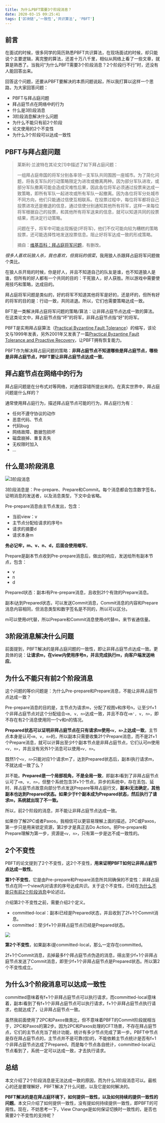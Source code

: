 ```yaml
---
title: 为什么PBFT需要3个阶段消息？
date: 2020-03-15 09:25:41
tags: ['区块链','一致性','共识算法', 'PBFT']
---
```



## 前言

在面试的时候，很多同学的简历熟悉PBFT共识算法，在现场面试的时候，却只能说个主要逻辑，离完整的算法，还差十万八千里，相似从网络上看了一些文章，就算是熟悉了。当我问“为什么PBFT需要3个阶段消息？2个阶段行不行”时，还没有人能回答出来。

回答这个问题，还要从PBFT要解决的本质问题说起，所以我打算以这样一个思路，为大家回答问题：
- PBFT与拜占庭问题
- 拜占庭节点在网络中的行为
- 什么是3阶段消息
- 3阶段消息解决什么问题
- 为什么不能只有前2个阶段
- 论文使用的2个不变性
- 为什么3个阶段可以达成一致性



## PBFT与拜占庭问题



> 莱斯利·兰波特在其论文[1]中描述了如下拜占庭问题：
>
> 一组拜占庭帝国的将军分别各率领一支军队共同围困一座城市。为了简化问题，将各支军队的行动策略限定为进攻或撤离两种。因为部分军队进攻，或部分军队撤离可能会造成灾难性后果，因此各位将军必须通过投票来达成一致策略，即所有军队一起进攻或所有军队一起撤离。因为各位将军分处城市不同方向，他们只能通过信使互相联系。在投票过程中，每位将军都将自己投票进攻还是撤退的信息，通过信使分别通知其他所有将军，这样一来每位将军根据自己的投票，和其他所有将军送来的信息，就可以知道共同的投票结果，而决定行动策略。
>
> 问题在于，将军中可能出现叛徒(坏将军)，他们不仅可能向较为糟糕的策略投票，还可能选择性地发送投票信息。阻止好将军达成一致的形成策略。
> 
> 摘自：[维基百科：拜占庭将军问题](https://zh.wikipedia.org/wiki/%E6%8B%9C%E5%8D%A0%E5%BA%AD%E5%B0%86%E5%86%9B%E9%97%AE%E9%A2%98)，有删改。


*很多人喜欢玩狼人杀，我也喜欢，但我玩的很菜*，我用狼人杀跟拜占庭将军问题做个类比。

在狼人杀开局的时候，你是好人，并且不知道自己的队友是谁，也不知道狼人是谁，但所有的好人都有一个共同的目的：干死狼人，好人获胜。所以游戏中需要使用技巧和策略，达成目的。

拜占庭将军问题是类似的，好的将军不知道其他将军是好的，还是坏的，但所有好的将军的目的是：行动一致，共同进退。所以，它们也需要策略达成一致。

BFT是一类解决拜占庭将军问题的策略/算法：让非拜占庭节点达成一致的算法。在这类论文中，拜占庭节点指“坏”的将军，非拜占庭节点指“好”的将军。

PBFT是实用拜占庭算法（[Practical Byzantine Fault Tolerance](http://pmg.csail.mit.edu/papers/osdi99.pdf)）的缩写，该论文与1999年发表，另外2001年又发表了一篇[Practical Byzantine Fault Tolerance and Proactive Recovery](http://www.pmg.csail.mit.edu/papers/bft-tocs.pdf)，让PBFT拥有恢复能力。

PBFT作为解决拜占庭问题的策略：**非拜占庭节点不知道哪些是拜占庭节点，哪些是非拜占庭节点，PBFT要让非拜占庭节点达成一致**。

## 拜占庭节点在网络中的行为

拜占庭问题是在分布式对等网络，对通信容错所提出来的。在真实世界中，拜占庭问题是什么样的？

通常使用拜占庭行为，描述拜占庭节点可能的行为，拜占庭行为有：
- 任何不遵守协议的动作
- 恶意代码、节点
- 代码bug
- 网络故障、数据包损坏
- 磁盘崩掉、重复丢失
- 无权限时加入
- ...

## 什么是3阶段消息

![3阶段消息](https://lessisbetter.site/images/2020-03-pbft-3-phase-message.png)

3阶段消息是：Pre-prepare、Prepare和Commit。每个消息都会包含数字签名，证明消息的发送者，以及消息类型，下文中会省略。

Pre-prepare消息由主节点发出，包含：
- 当前view：v
- 主节点分配给请求的序号n
- 请求的摘要d
- 请求本身m

**务必记牢，m、v、n、d，后面会使用缩写**。

Prepare是副本节点收到Pre-prepare消息后，做出的响应，发送给所有副本节点，包含：
- v
- n
- d

Prepared状态：副本i有Pre-prepare消息，且收到2f个有效的Prepare消息。

副本i达到Prepared状态，可以发送Commit消息，Commit消息的内容和Prepare消息内容相同，但消息类型和数字签名是不同的，所以可以区分。

m可以使用d代替，所以Prepare和Commit消息使用d代替m，来节省通信量。

## 3阶段消息解决什么问题

前面提到，PBFT解决的是拜占庭问题的一致性，即让非拜占庭节点达成一致。更具体的说：**让请求m，在view内使用序号n，并且完成执行m，向客户端发送响应**。

## 为什么不能只有前2个阶段消息

这个问题的等价问题是：为什么Pre-prepare和Prepare消息，不能让非拜占庭节点达成一致？

Pre-prepare消息的目的是，主节点为请求m，分配了视图v和序号n，让至少f+1个非拜占庭节点对这个分配组合`<m, v, n>`达成一致，并且不存在`<m', v, n>`，即不存在有2个消息使用同一个v和n的情况。

**Prepared状态可以证明非拜占庭节点在只有请求m使用`<v, n>`上达成一致**。主节点本身是认可`<m, v, n>`的，所以副本只需要收集2f个Prepare消息，而不是2f+1个Prepare消息，就可以计算出至少f个副本节点是非拜占庭节点，它们认可m使用`<v, n>`，并且没有另外1个消息可以使用`<v, n>`。

既然1个`<v, n>`只能对应1个请求m了，达到Prepared状态后，副本i执行请求m，不就达成一致了么？

并不能。**Prepared是一个局部视角，不是全局一致**，即副本i看到了非拜占庭节点认可了`<m, v, n>`，但整个系统包含3f+1个节点，异步的系统中，存在丢包、延时、拜占庭节点故意向部分节点发送Prepare等拜占庭行文，**副本i无法确定，其他副本也达到Prepared状态。如果少于f个副本成为Prepared状态，然后执行了请求m，系统就出现了不一致。**

所以，前2个阶段的消息，并不能让非拜占庭节点达成一致。

如果你了解2PC或者Paxos，我相信可以更容易理解上面的描述。2PC或Paxos，第一步只是用来锁定资源，第2步才是真正去Do Action。把Pre-prepare和Prepare理解为第一步，资源是`<v, n>`，只有第一步是达不成一致性的。

## 2个不变性

PBFT的论文提到了2个不变性，这2个不变性，**用来证明PBFT如何让非拜占庭节点达成一致性**。

**第1个不变性**，它是由Pre-prepare和Prepare消息所共同确保的不变性：非拜占庭节点在同一个view内对请求的序号达成共识。关于这个不变性，已经在[为什么不能只有前2个阶段消息](#为什么不能只有前2个阶段消息)中论述过。

介绍第2个不变性之前，需要介绍2个定义。

- committed-local：副本i已经是Prepared状态，并且收到了2f+1个Commit消息。
- committed：至少f+1个非拜占庭节点已经是Prepared状态。

![](https://lessisbetter.site/images/2020-03-pbft-committed.png)

**第2个不变性**，如果副本i是committed-local，那么一定存在committed。

2f+1个Commit消息，去掉最多f个拜占庭节点伪造的消息，得出至少f+1个非拜占庭节点发送了Commit消息，即至少f+1个非拜占庭节点是Prepared状态。所以第2个不变性成立。

## 为什么3个阶段消息可以达成一致性

committed意味着有f+1个非拜占庭节点可以执行请求，而committed-local意味着，副本i看到了有f+1个非拜占庭节点可以执行请求，f+1个非拜占庭节点执行请求，也就达成了，让非拜占庭节点一致。

虽然我前面使用了2PC和Paxos做类比，但不意味着PBFT的Commit阶段就相当于，2PC和Paxos的第2步。因为2PC和Paxos处理的CFT场景，不存在拜占庭节点，它们的主节点充当了统计功能，统计有多少节点完成了第一步。PBFT中节点是存在拜占庭节点的，主节点并不是可靠(信)的，不能依赖主节点统计是否有f+1个非拜占庭节点达成了Prepared，而是每个节点各自统计，committed-local让节点看到了，系统一定可以达成一致，才去执行请求。

## 总结

本文介绍了2个阶段消息是无法达成一致的原因，而为什么3阶段消息可以。最核心的还是要理解好，PBFT解决了什么问题，以及它是如何解决的。

**PBFT解决的是在拜占庭环境下，如何提供一致性，以及如何持续的提供一致性的问题**。本文只介绍了如何提供一致性，没有提如何持续提供一致性，即PBFT的可用性。现在，不妨思考一下，View Change是如何保证切换时一致性的，是否也需要2个不变性的支持呢？
